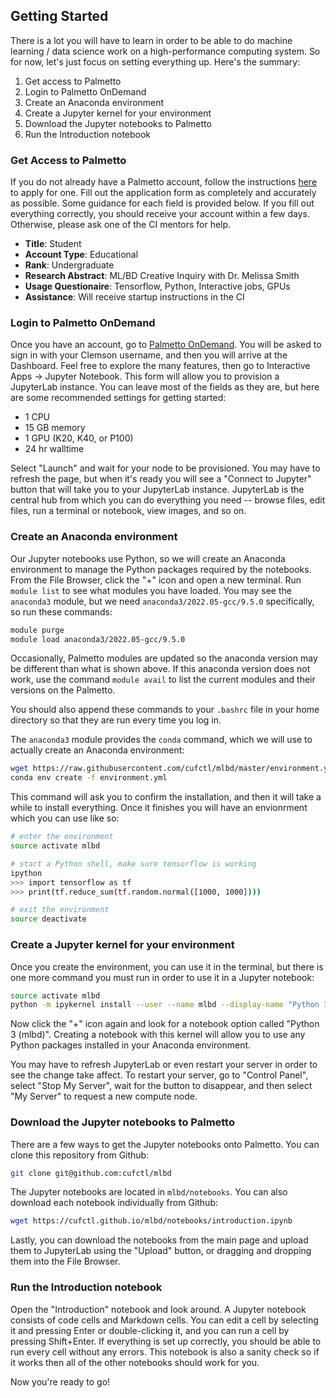 ## Getting Started

There is a lot you will have to learn in order to be able to do machine learning / data science work on a high-performance computing system. So for now, let's just focus on setting everything up. Here's the summary:

1. Get access to Palmetto
2. Login to Palmetto OnDemand
3. Create an Anaconda environment
4. Create a Jupyter kernel for your environment
5. Download the Jupyter notebooks to Palmetto
6. Run the Introduction notebook

### Get Access to Palmetto

If you do not already have a Palmetto account, follow the instructions [here](https://www.palmetto.clemson.edu/palmetto/basic/new/) to apply for one. Fill out the application form as completely and accurately as possible. Some guidance for each field is provided below. If you fill out everything correctly, you should receive your account within a few days. Otherwise, please ask one of the CI mentors for help.

- __Title__: Student
- __Account Type__: Educational
- __Rank__: Undergraduate
- __Research Abstract__: ML/BD Creative Inquiry with Dr. Melissa Smith
- __Usage Questionaire__: Tensorflow, Python, Interactive jobs, GPUs
- __Assistance__: Will receive startup instructions in the CI

### Login to Palmetto OnDemand

Once you have an account, go to [Palmetto OnDemand](https://openod02.palmetto.clemson.edu/). You will be asked to sign in with your Clemson username, and then you will arrive at the Dashboard. Feel free to explore the many features, then go to Interactive Apps -> Jupyter Notebook. This form will allow you to provision a JupyterLab instance. You can leave most of the fields as they are, but here are some recommended settings for getting started:

- 1 CPU
- 15 GB memory
- 1 GPU (K20, K40, or P100)
- 24 hr walltime

Select "Launch" and wait for your node to be provisioned. You may have to refresh the page, but when it's ready you will see a "Connect to Jupyter" button that will take you to your JupyterLab instance. JupyterLab is the central hub from which you can do everything you need -- browse files, edit files, run a terminal or notebook, view images, and so on.

### Create an Anaconda environment

Our Jupyter notebooks use Python, so we will create an Anaconda environment to manage the Python packages required by the notebooks. From the File Browser, click the "+" icon and open a new terminal. Run `module list` to see what modules you have loaded. You may see the `anaconda3` module, but we need `anaconda3/2022.05-gcc/9.5.0` specifically, so run these commands:
```bash
module purge
module load anaconda3/2022.05-gcc/9.5.0
```
Occasionally, Palmetto modules are updated so the anaconda version may be different than what is shown above. If this anaconda version does not work, use the command `module avail` to list the current modules and their versions on the Palmetto.  

You should also append these commands to your `.bashrc` file in your home directory so that they are run every time you log in.

The `anaconda3` module provides the `conda` command, which we will use to actually create an Anaconda environment:
```bash
wget https://raw.githubusercontent.com/cufctl/mlbd/master/environment.yml
conda env create -f environment.yml
```

This command will ask you to confirm the installation, and then it will take a while to install everything. Once it finishes you will have an envionrment which you can use like so:
```bash
# enter the environment
source activate mlbd

# start a Python shell, make sure tensorflow is working
ipython
>>> import tensorflow as tf
>>> print(tf.reduce_sum(tf.random.normal([1000, 1000])))

# exit the environment
source deactivate
```

### Create a Jupyter kernel for your environment

Once you create the environment, you can use it in the terminal, but there is one more command you must run in order to use it in a Jupyter notebook:
```bash
source activate mlbd
python -m ipykernel install --user --name mlbd --display-name "Python 3 (mlbd)"
```

Now click the "+" icon again and look for a notebook option called "Python 3 (mlbd)". Creating a notebook with this kernel will allow you to use any Python packages installed in your Anaconda environment.

You may have to refresh JupyterLab or even restart your server in order to see the change take affect. To restart your server, go to "Control Panel", select "Stop My Server", wait for the button to disappear, and then select "My Server" to request a new compute node.

### Download the Jupyter notebooks to Palmetto

There are a few ways to get the Jupyter notebooks onto Palmetto. You can clone this repository from Github:
```bash
git clone git@github.com:cufctl/mlbd
```

The Jupyter notebooks are located in `mlbd/notebooks`. You can also download each notebook individually from Github:
```bash
wget https://cufctl.github.io/mlbd/notebooks/introduction.ipynb
```

Lastly, you can download the notebooks from the main page and upload them to JupyterLab using the "Upload" button, or dragging and dropping them into the File Browser.

### Run the Introduction notebook

Open the "Introduction" notebook and look around. A Jupyter notebook consists of code cells and Markdown cells. You can edit a cell by selecting it and pressing Enter or double-clicking it, and you can run a cell by pressing Shift+Enter. If everything is set up correctly, you should be able to run every cell without any errors. This notebook is also a sanity check so if it works then all of the other notebooks should work for you.

Now you're ready to go!
